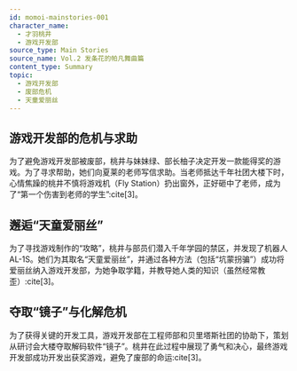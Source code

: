 ```yaml
---
id: momoi-mainstories-001
character_name:
  - 才羽桃井
  - 游戏开发部
source_type: Main Stories
source_name: Vol.2 发条花的帕凡舞曲篇
content_type: Summary
topic:
  - 游戏开发部
  - 废部危机
  - 天童爱丽丝
---
```

## 游戏开发部的危机与求助
为了避免游戏开发部被废部，桃井与妹妹绿、部长柚子决定开发一款能得奖的游戏。为了寻求帮助，她们向夏莱的老师写信求助。当老师抵达千年社团大楼下时，心情焦躁的桃井不慎将游戏机（Fly Station）扔出窗外，正好砸中了老师，成为了“第一个伤害到老师的学生”:cite[3]。

## 邂逅“天童爱丽丝”
为了寻找游戏制作的“攻略”，桃井与部员们潜入千年学园的禁区，并发现了机器人AL-1S。她们为其取名“天童爱丽丝”，并通过各种方法（包括“坑蒙拐骗”）成功将爱丽丝纳入游戏开发部，为她争取学籍，并教导她人类的知识（虽然经常教歪）:cite[3]。

## 夺取“镜子”与化解危机
为了获得关键的开发工具，游戏开发部在工程师部和贝里塔斯社团的协助下，策划从研讨会大楼夺取解码软件“镜子”。桃井在此过程中展现了勇气和决心，最终游戏开发部成功开发出获奖游戏，避免了废部的命运:cite[3]。